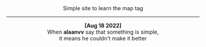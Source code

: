 <div align='center'>
  Simple site to learn the map tag

  ---

  __[Aug 18 2022]__  
  When **alaanvv** say that something is simple,  
  it means he couldn't make it better
</div>
